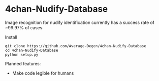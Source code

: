 # 4chan-Nudify-Database

Image recognition for nudify identification currently has a success rate of ~99.97% of cases

Install
```
git clone https://github.com/Average-Degen/4chan-Nudify-Database
cd 4chan-Nudify-Database
python setup.py
```

Planned features:
- Make code legible for humans
